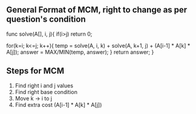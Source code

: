 ## General Format of MCM, right to change as per question's condition

func solve(A[], i, j){
  if(i>j) <!--May be change as per question requirement-->
    return 0;

  for(k=i; k<=j; k++){
    temp = solve(A, i, k) + solve(A, k+1, j) + (A[i-1] * A[k] * A[j]);
    answer = MAX/MIN(temp, answer);
  }
  return answer;
}

## Steps for MCM
1. Find right i and j values
2. Find right base condition
3. Move k -> i to j
4. Find extra cost (A[i-1] * A[k] * A[j])